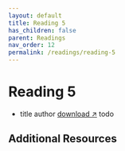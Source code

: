 ```yaml
---
layout: default
title: Reading 5
has_children: false
parent: Readings
nav_order: 12
permalink: /readings/reading-5
---
```


# Reading 5

- title author <a href="#" target="_blank" rel="noopener">download &#x2197;</a>
todo

## Additional Resources

